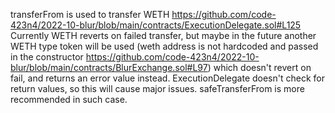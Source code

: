 transferFrom is used to transfer WETH https://github.com/code-423n4/2022-10-blur/blob/main/contracts/ExecutionDelegate.sol#L125
Currently WETH reverts on failed transfer, but maybe in the future another WETH type token will be used (weth address is not hardcoded and passed in the constructor https://github.com/code-423n4/2022-10-blur/blob/main/contracts/BlurExchange.sol#L97) which doesn't revert on fail, and returns an error value instead. ExecutionDelegate doesn't check for return values, so this will cause major issues. safeTransferFrom is more recommended in such case.